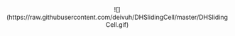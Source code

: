  <div style="text-align:center">
 ![](https://raw.githubusercontent.com/deivuh/DHSlidingCell/master/DHSlidingCell.gif)
</div>
